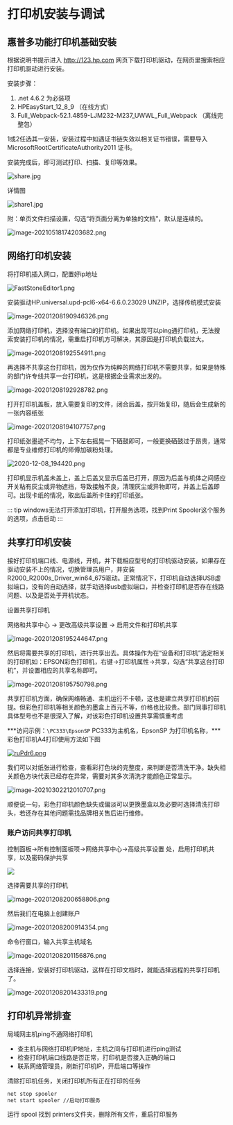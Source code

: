 # 打印机安装与调试

## 惠普多功能打印机基础安装

根据说明书提示进入 http://123.hp.com 网页下载打印机驱动，在网页里搜索相应打印机驱动进行安装。

安装步骤：

1. .net 4.6.2 为必装项
2. HPEasyStart_12_8_9 （在线方式）
3. Full_Webpack-52.1.4859-LJM232-M237_UWWL_Full_Webpack （离线完整包）

1或2任选其一安装，安装过程中如遇证书链失效以相关证书错误，需要导入MicrosoftRootCertificateAuthority2011 证书。

安装完成后，即可测试打印、扫描、复印等效果。

![share.jpg](https://i.loli.net/2021/05/18/k5vbgxCZrzFG6RA.jpg)

详情图

![share1.jpg](https://i.loli.net/2021/05/18/RBJMGcnsI6xTwWP.jpg)

附：单页文件扫描设置，勾选“将页面分离为单独的文档”，默认是连续的。

![image-20210518174203682.png](https://i.loli.net/2021/05/18/kxitXPsa3vrLcy9.png)

## 网络打印机安装

将打印机插入网口，配置好ip地址

![FastStoneEditor1.png](https://i.loli.net/2020/12/08/AN8TxVqbgnp67yP.png)

安装驱动HP.universal.upd-pcl6-x64-6.6.0.23029 UNZIP，选择传统模式安装

![image-20201208190946326.png](https://i.loli.net/2020/12/08/A58bjGO1rRJ2QuH.png)

添加网络打印机，选择没有端口的打印机。如果出现可以ping通打印机，无法搜索安装打印机的情况，需重启打印机方可解决，其原因是打印机负载过大。

![image-20201208192554911.png](https://i.loli.net/2020/12/08/G17u3iSqlzBPtTA.png)

再选择不共享这台打印机，因为仅作为纯粹的网络打印机不需要共享，如果是特殊的部门许专线共享一台打印机，这是根据企业需求出发的。

![image-20201208192928782.png](https://i.loli.net/2020/12/08/5gQ9H7lErpBbjta.png)



打开打印机盖板，放入需要复印的文件，闭合后盖，按开始复印，随后会生成新的一张内容纸张

![image-20201208194107757.png](https://i.loli.net/2020/12/09/xMdzQp3PfoUhJGj.png)

打印纸张墨迹不均匀，上下左右摇晃一下硒鼓即可，一般更换硒鼓过于昂贵，通常都是专业维修打印机的师傅加碳粉处理。

![2020-12-08_194420.png](https://i.loli.net/2020/12/08/zB7gIeUkifyMAKN.png)

打印机显示机盖未盖上，盖上后盖又显示后盖已打开，原因为后盖与机体之间感应开关粘有灰尘或异物遮挡，导致接触不良，清理灰尘或异物即可，并盖上后盖即可。出现卡纸的情况，取出后盖所卡住的打印纸张。

::: tip
windows无法打开添加打印机，打开服务选项，找到Print Spooler这个服务的选项，点击启动
:::

## 共享打印机安装

接好打印机端口线、电源线，开机，并下载相应型号的打印机驱动安装，如果存在驱动安装不上的情况，切换管理员用户，并安装R2000_R2000s_Driver_win64_675驱动。正常情况下，打印机自动选择USB虚拟端口，没有的自动选择，就手动选择usb虚拟端口，并检查打印机是否存在线路问题、以及是否处于开机状态。

设置共享打印机

网络和共享中心 -> 更改高级共享设置 -> 启用文件和打印机共享

![image-20201208195244647.png](https://i.loli.net/2020/12/08/qhBIXxZLcKawHMU.png)

然后将需要共享的打印机，进行共享出去。具体操作为在“设备和打印机”选定相关的打印机如：EPSON彩色打印机，右键->打印机属性->共享，勾选“共享这台打印机”，并设置相应的共享名称即可。

![image-20201208195750798.png](https://i.loli.net/2020/12/08/sLgUTMap8bNvP2G.png)

共享打印机方面，确保网络畅通、主机运行不卡顿，这也是建立共享打印机的前提。但彩色打印机等相关颜色的墨盒上百元不等，价格也比较贵。部门同事打印机具体型号也不是很深入了解，对该彩色打印机设置共享需慎重考虑

***访问示例：`\PC333\EpsonSP`   PC333为主机名，EpsonSP 为打印机名称，***彩色打印机A4打印使用方法如下图

[![ruPdr6.png](https://s3.ax1x.com/2020/12/14/ruPdr6.png)](https://imgchr.com/i/ruPdr6)

我们可以对纸张进行检查，查看彩打色块的完整度，来判断是否清洗干净。缺失相关颜色方块代表已经存在异常，需要对其多次清洗才能颜色正常显示。

![image-20210302212010707.png](https://i.loli.net/2021/03/02/BVfp1rMyQeZg58Y.png)


顺便说一句，彩色打印机颜色缺失或偏淡可以更换墨盒以及必要时选择清洗打印头，若还存在其他问题需找品牌相关售后进行维修。

### 账户访问共享打印机

控制面板->所有控制面板项->网络共享中心->高级共享设置 处，启用打印机共享，以及密码保护共享

![](https://i.loli.net/2020/12/08/L2UhepTf3AScbvO.png)

选择需要共享的打印机

![image-20201208200658806.png](https://i.loli.net/2020/12/08/A6wmEcJ4b9DXRQs.png)

然后我们在电脑上创建账户

![image-20201208200914354.png](https://i.loli.net/2020/12/08/9PeZTqJkFvx1ocm.png)

命令行窗口，输入共享主机域名

![image-20201208201156876.png](https://i.loli.net/2020/12/08/yGnX6oNBrTiS2Em.png)

选择连接，安装好打印机驱动，这样在打印文档时，就能选择远程的共享打印机了。

![image-20201208201433319.png](https://i.loli.net/2020/12/08/Rf4cJj8w7VtZQ5O.png)


## 打印机异常排查

局域网主机ping不通网络打印机

* 查主机与网络打印机IP地址，主机之间与打印机进行ping测试
* 检查打印机端口线路是否正常，打印机是否接入正确的端口
* 联系网络管理员，刷新打印机IP，开启端口等操作

清除打印机任务，关闭打印机所有正在打印的任务

```bat
net stop spooler
net start spooler //启动打印服务
```

运行 spool 找到 printers文件夹，删除所有文件，重启打印服务

